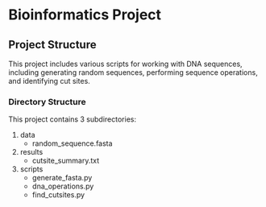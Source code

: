 # Bioinformatics Project
## Project Structure
This project includes various scripts for working with DNA sequences, 
including generating random sequences, performing sequence operations, and 
identifying cut sites.

### Directory Structure
This project contains 3 subdirectories:
1. data
	- random_sequence.fasta
2. results
	- cutsite_summary.txt
3. scripts
	- generate_fasta.py
	- dna_operations.py
	- find_cutsites.py
